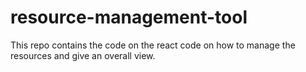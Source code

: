 # resource-management-tool
This repo contains the code on the react code on how to manage the resources and give an overall view.
